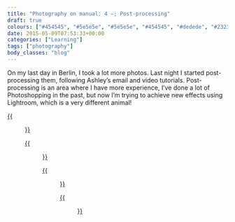 ```yaml
---
title: "Photography on manual: 4 –; Post-processing"
draft: true
colours: ["#454545", "#5e5e5e", "#5e5e5e", "#454545", "#dedede", "#232323", "#dedede"]
date: 2015-05-09T07:53:33+00:00
categories: ["Learning"]
tags: ["photography"]
body_classes: "blog"
---
```


On my last day in Berlin, I took a lot more photos. Last night I started post-processing them, following Ashley’s email and video tutorials. Post-processing is an area where I have more experience, I’ve done a lot of Photoshopping in the past, but now I’m trying to achieve new effects using Lightroom, which is a very different animal!

[{{<figure class="wp-caption aligncenter size-full wp-image-4675" src="/images/2015/05/DSCF3765-original-small.jpg" alt="Me taking a photo in a mirror in a hotel room" width="1500" height="1000" caption="**Me in a hotel room, original.** Travelling in Berlin, and being a bit slow to set up shots, I found my only (mostly) willing model was me. I found it really hard to get the focus on my face, so my hands are slightly crisper.">}}](/images/2015/05/DSCF3765-original-small.jpg)

[{{<figure class="wp-caption aligncenter size-full wp-image-4676" src="/images/2015/05/DSCF3765-small.jpg" alt="Me taking a photo in a mirror in a hotel room" width="1500" height="1000" caption="In post-processing, I cropped out the most distracting parts of the shot, and straightened the bottom line of the mirror slightly. I adjusted the white balance so the lighting feels more natural. Using Ashley’s eye pop tutorial, I tweaked my eyes, but because my irises are almost black, I looked a bit scary if I lightened them!">}}](/images/2015/05/DSCF3765-small.jpg)

[{{<figure class="wp-caption aligncenter size-full wp-image-4677" src="/images/2015/05/DSCF3839-original-small.jpg" alt="Street sign saying ‘Reichpietschufer’ in front of a chestnut tree" width="1500" height="1000" caption="**Reichpietschufer, original.** It was a bright but overcast day, so the original was high contrast but a bit dull.">}}](/images/2015/05/DSCF3839-original-small.jpg)

[{{<figure class="wp-caption aligncenter size-full wp-image-4678" src="/images/2015/05/DSCF3839-small.jpg" alt="Street sign saying ‘Reichpietschufer’ in front of a chestnut tree" width="1500" height="1000" caption="**Reichpietschufer.** I wanted to soften it a little in post-processing, so it has a bit more of a retro feel. I also straightened it so the sign is along a properly horizontal line.">}}](/images/2015/05/DSCF3839-small.jpg)

